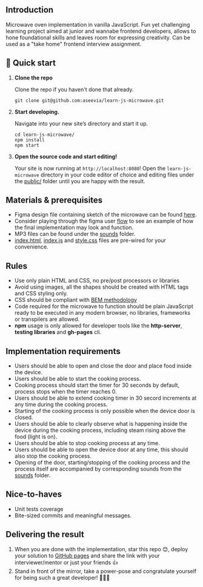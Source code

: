 ## Introduction
Microwave oven implementation in vanilla JavaScript. Fun yet challenging learning project aimed at junior and wannabe frontend developers, allows to hone foundational skills and leaves room for expressing creativity. Can be used as a "take home" frontend interview assignment.

## 🚀 Quick start

1.  **Clone the repo**

    Clone the repo if you haven't done that already.

    ```shell
    git clone git@github.com:aseevia/learn-js-microwave.git
    ```

2.  **Start developing.**

    Navigate into your new site’s directory and start it up.

    ```shell
    cd learn-js-microwave/
    npm install
    npm start
    ```

3.  **Open the source code and start editing!**

    Your site is now running at `http://localhost:8080`!
    Open the `learn-js-microwave` directory in your code editor of choice and editing files under the [public/](/public/) folder until you are happy with the result.


## Materials & prerequisites
- Figma design file containing sketch of the microwave can be found [here](https://www.figma.com/file/SBZOZRjSux08YRCynShX8r/Microwave?type=design&mode=design&t=8Vo6iGPifDUJc4Uf-1).
- Consider playing through the figma user [flow](https://www.figma.com/proto/SBZOZRjSux08YRCynShX8r/Microwave?type=design&node-id=49-7&t=pUvdPLl3Kjeo5jab-0&scaling=min-zoom&page-id=0%3A1&starting-point-node-id=49%3A7) to see an example of how the final implementation may look and function.
- MP3 files can be found under the [sounds](/public/sounds/) folder.
- [index.html](/public/index.html), [index.js](/public/index.js) and [style.css](/public/style.css) files are pre-wired for your convenience.

## Rules
- Use only plain HTML and CSS, no pre/post processors or libraries
- Avoid using images, all the shapes should be created with HTML tags and CSS styling only.
- CSS should be compliant with [BEM methodology](https://en.bem.info/methodology/)
- Code required for the microwave to function should be plain JavaScript ready to be executed in any modern browser, no libraries, frameworks or transpilers are allowed.
- **npm** usage is only allowed for developer tools like the **http-server**, **testing libraries** and **gh-pages** cli.

## Implementation requirements
- Users should be able to open and close the door and place food inside the device.
- Users should be able to start the cooking process.
- Cooking process should start the timer for 30 seconds by default, process stops when the timer reaches 0.
- Users should be able to extend cooking timer in 30 secord increments at any time during the cooking process.
- Starting of the cooking process is only possible when the device door is closed.
- Users should be able to clearly observe what is happening inside the device during the cooking process, including steam rising above the food (light is on).
- Users should be able to stop cooking process at any time.
- Users should be able to open the device door at any time, this should also stop the cooking process.
- Opening of the door, starting/stopping of the cooking process and the process itself are accompanied by corresponding sounds from the [sounds](/public/sounds/) folder.

## Nice-to-haves 
- Unit tests coverage
- Bite-sized commits and meaningful messages.

## Delivering the result
1. When you are done with the implementation, star this repo 😊, deploy your solution to [GitHub pages](https://docs.github.com/en/pages) and share the link with your interviewer/mentor or just your friends 👍
2. Stand in front of the mirror, take a power-pose and congratulate yourself for being such a great developer! 🎉🎉🎉